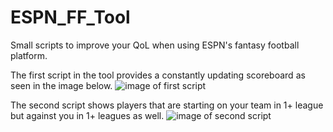 # ESPN_FF_Tool
 Small scripts to improve your QoL when using ESPN's fantasy football platform.

The first script in the tool provides a constantly updating scoreboard as seen in the image below.
![image of first script](https://i.imgur.com/5vDJKdB.png)

The second script shows players that are starting on your team in 1+ league but against you in 1+ leagues as well.
![image of second script](https://i.imgur.com/zV0Enpo.png)
